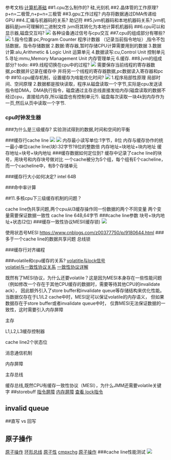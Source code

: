 参考文档:[计算机基础](http://mashibing.com/doc/)
##1.cpu怎么制作的?
硅,光刻机
##2.晶体管的工作原理?
p+n=二极管,n+p+n=三极管
##3.gpu工作过程?
内存将数据通过DMA传递给GPU
##4.汇编与机器码的关系?
助记符
##5.jvm机器码和本地机器码关系?
jvm机器码是jvm可理解的二进制文件
jvm将其转化为本地计算机机器码
##6.cpu可以和显示器,磁盘交互吗?
![](/Users/chris/workspace/xsource/cpu/src/main/resources/images/cpu架构图.jpg)
各种设备通过信号与cpu交互
##7.cpu的组成部分有哪些?
![](/Users/chris/workspace/xsource/cpu/src/main/resources/images/cpu内部图.jpg)
1.指令位置:pc,Program Counter 程序计数器 （记录当前指令地址）,指令不包括数据，指令存储数据
2.数据:寄存器,暂时存储CPU计算需要用到的数据
3.数据计算:alu,Arithmetic & Logic Unit 运算单元
4.数据读写:cu,Control Unit 控制单元
5.寻址:mmu,Memory Management Unit 内存管理单元
6.缓存.
##8.jvm的组成部分?
todo:
##9.线程切换在cpu中的过程?
![](/Users/chris/workspace/xsource/cpu/src/main/resources/images/多核cpu.jpg)
需要保存当前线程的寄存器数据,pc数据并记录在缓存中
并将另一个线程的寄存器数据,pc数据读入寄存器和pc中
##10.cpu缓存机制，设置缓存为啥能优化时间?
![](/Users/chris/workspace/xsource/cpu/src/main/resources/images/存储缓存级别.jpg)
1.程序局部性原理
局部时间、空间原理
2.数据都是按块读取，程序从磁盘读取一个字节,实际是cpu发送读指令给DMA，DMA执行指令，磁盘通过主存总线直接发给内存(磁盘读取的数据不经过cpu，直接给内存,所以磁盘也有控制单元?).
磁盘每次读取一块4k到内存作为一页,然后从页中读取一个字节.

### cpu时钟发生器

###为什么是三级缓存?
实验测试得到的数据,时间和空间的平衡

###缓存行cache line
![](/Users/chris/workspace/xsource/cpu/src/main/resources/images/缓存行.jpg)
![](/Users/chris/workspace/xsource/cpu/src/main/resources/images/缓存地址.jpg)
内存最小读写单位:1字节，8位
内存与缓存协作的统一最小单位cache line(块):32字节?8位的整数倍
内存地址=块地址+块内地址
缓存地址=块号+块内地址
###缓存数据如何定位到?
缓存中记录了cache line的块号，用块号和内存块号做对比
一个cache被分为S个组，每个组有E个cacheline，而一个cacheline中，有B个存储单元

###缓存行大小如何决定?
intel 64B

###命中率计算


##11.多核cpu下三级缓存机制的问题？

cache line伪共享问题,两个cpu从l3缓存操作同一份数据的两个不同变量
两个变量需要保证数据一致性
cache line 64B,64字节
###cache line参数
块号+块内地址+状态(2位)
###缓存一致性协议MESI(缓存锁)
![](/Users/chris/workspace/xsource/cpu/src/main/resources/images/缓存一致性协议.jpg)

使用状态号MESI
https://www.cnblogs.com/z00377750/p/9180644.html
###多于一个cache line的数据共享问题
总线锁

###缓存行对齐编程

###volatile和cpu缓存的关系?
[volatitle与lock信号](https://blog.csdn.net/qq_26222859/article/details/52235930)  
[volatiel与一致性协议关系](https://blog.csdn.net/zsxcomputer/article/details/113249953)
[一致性协议详解](https://wudaijun.com/2019/04/cpu-cache-and-memory-model/#valine-comments)

既然有了MESI协议，为什么还要volatile？这是因为MESI本身存在一些性能问题
（例如修改一个存在于其他CPU缓存的数据时，需要等待其他CPU的invalidate ack），
因此额外引入了store buffer和invalidate queue等存储结构来优化性能。
当数据仅存在于L1/L2 cache中时，MESI足可以保证volatile的内存语义，
但如果数据存在于store buffer或者invalidate queue中时，
仅靠MESI无法保证数据的一致性，这时需要引入内存屏障


主存

L1,L2,L3缓存控制器

cache line2个状态位

消息通信机制

内存屏障

主存总线

缓存总线,既然CPU有缓存一致性协议（MESI），为什么JMM还需要volatile关键字
##storebuff
[](https://www.zhihu.com/question/296949412)
[指令屏障](https://blog.csdn.net/qq_18433441/article/details/108585843)
[内存屏障](https://blog.csdn.net/wll1228/article/details/107775976)
[查看 lock指令](https://www.cnblogs.com/ITPower/p/13584321.html)
## invalid queue

##直写 vs 回写

## 原子操作
[原子操作](https://www.cnblogs.com/egmkang/p/14080645.html)
[环形总线](https://www.zhihu.com/question/346366744)
[原子性](https://ifeve.com/atomic-operation/)
[cmpxchg](https://www.zhihu.com/search?type=content&q=CMPXCHG)
[原子操作](https://www.bilibili.com/video/BV1Sp4y1h7bu?from=search&seid=1126417998132914696)
###cache line性能测试
![](/Users/chris/workspace/xsource/cpu/src/main/resources/images/缓存padding.jpg)
